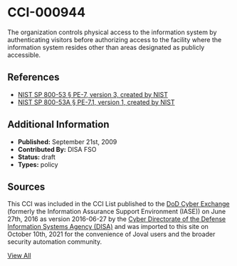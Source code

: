 # CCI-000944

The organization controls physical access to the information system by authenticating visitors before authorizing access to the facility where the information system resides other than areas designated as publicly accessible.

## References ##

* [NIST SP 800-53 § PE-7, version 3, created by NIST](http://csrc.nist.gov/publications/PubsSPs.html)
* [NIST SP 800-53A § PE-7.1, version 1, created by NIST](http://csrc.nist.gov/publications/PubsSPs.html)


## Additional Information ##

* **Published:** September 21st, 2009
* **Contributed By:** DISA FSO
* **Status:** draft
* **Types:** policy

## Sources ##

This CCI was included in the CCI List published to the [DoD Cyber Exchange](https://public.cyber.mil/stigs/cci/)
(formerly the Information Assurance Support Environment (IASE)) on June 27th, 2016 as version
2016-06-27 by the [Cyber Directorate of the Defense Information Systems Agency (DISA)](https://public.cyber.mil/about-cyber/)
and was imported to this site on October 10th, 2021 for the convenience of Joval users and the broader
security automation community.

[View All](../README.md)

